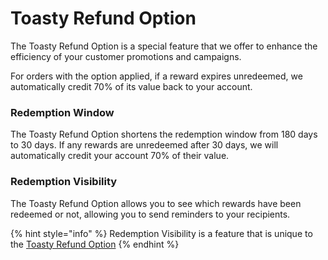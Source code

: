 # Toasty Refund Option

The Toasty Refund Option is a special feature that we offer to enhance the efficiency of your customer promotions and campaigns.&#x20;

For orders with the option applied, if a reward expires unredeemed, we automatically credit 70% of its value back to your account.

### Redemption Window

The Toasty Refund Option shortens the redemption window from 180 days to 30 days. If any rewards are unredeemed after 30 days, we will automatically credit your account 70% of their value.&#x20;

### Redemption Visibility

The Toasty Refund Option allows you to see which rewards have been redeemed or not, allowing you to send reminders to your recipients.

{% hint style="info" %}
Redemption Visibility is a feature that is unique to the [Toasty Refund Option](https://www.toastycard.com/marketing/product/refund-option)
{% endhint %}

